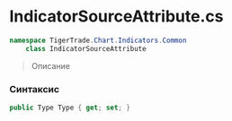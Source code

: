 
# IndicatorSourceAttribute.cs
```csharp
namespace TigerTrade.Chart.Indicators.Common  
    class IndicatorSourceAttribute
```

> Описание

### Синтаксис
```csharp
public Type Type { get; set; }
```
